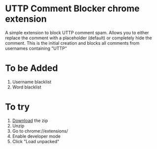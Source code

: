 
# UTTP Comment Blocker chrome extension

A simple extension to block UTTP comment spam. Allows you to either replace the comment with a placeholder (default) or completely hide the comment. This is the initial creation and blocks all comments from usernames containing "UTTP"

# To be Added

1. Username blacklist
2. Word blacklist

# To try
1. [Download](https://github.com/my-name-is-p/UTTP-Comment-Blocker/releases/tag/v1.0.0) the zip
2. Unzip
3. Go to chrome://extensions/
4. Enable developer mode
5. Click "Load unpacked"
